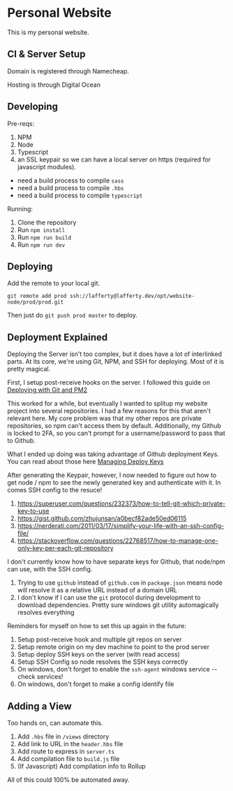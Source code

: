 # Personal Website

This is my personal website.

## CI & Server Setup

Domain is registered through Namecheap.

Hosting is through Digital Ocean

## Developing

Pre-reqs:

1. NPM
2. Node
3. Typescript
4. an SSL keypair so we can have a local server on https (required for javascript modules).

- need a build process to compile `sass`
- need a build process to compile `.hbs`
- need a build process to compile `typescript`

Running:

1. Clone the repository
2. Run `npm install`
3. Run `npm run build`
4. Run `npm run dev`

## Deploying

Add the remote to your local git.

`git remote add prod ssh://lafferty@lafferty.dev/opt/website-node/prod/prod.git`

Then just do `git push prod master` to deploy.

## Deployment Explained

Deploying the Server isn't too complex, but it does have a lot of interlinked parts. At its core, we're using Git, NPM, and SSH for deploying. Most of it is pretty magical.

First, I setup post-receive hooks on the server. I followed this guide on [Deploying with Git and PM2](https://medium.com/@aunnnn/automate-digitalocean-deployment-for-node-js-with-git-and-pm2-67a3cfa7a02b)

This worked for a while, but eventually I wanted to splitup my website project into several repositories. I had a few reasons for this that aren't relevant here. My core problem was that my other repos are private repositories, so npm can't access them by default. Additionally, my Github is locked to 2FA, so you can't prompt for a username/password to pass that to Github.

What I ended up doing was taking advantage of Github deployment Keys. You can read about those here [Managing Deploy Keys](
https://developer.github.com/v3/guides/managing-deploy-keys/)

After generating the Keypair, however, I now needed to figure out how to get node / npm to see the newly generated key and authenticate with it. In comes SSH config to the resuce!

1. https://superuser.com/questions/232373/how-to-tell-git-which-private-key-to-use
2. https://gist.github.com/zhujunsan/a0becf82ade50ed06115
3. https://nerderati.com/2011/03/17/simplify-your-life-with-an-ssh-config-file/
4. https://stackoverflow.com/questions/22768517/how-to-manage-one-only-key-per-each-git-repository

I don't currently know how to have separate keys for Github, that node/npm can use, with the SSH config.

1. Trying to use `github` instead of `github.com` in `package.json` means node will resolve it as a relative URL instead of a domain URL
2. I don't know if I can use the `git` protocol during development to download dependencies. Pretty sure windows git utility automagically resolves everything

Reminders for myself on how to set this up again in the future:

1. Setup post-receive hook and multiple git repos on server
2. Setup remote origin on my dev machine to point to the prod server
3. Setup deploy SSH keys on the server (with read access)
4. Setup SSH Config so node resolves the SSH keys correctly
5. On windows, don't forget to enable the `ssh-agent` windows service -- check services!
6. On windows, don't forget to make a config identify file

## Adding a View

Too hands on, can automate this.

1. Add `.hbs` file in `/views` directory
2. Add link to URL in the `header.hbs` file
3. Add route to express in `server.ts`
4. Add compilation file to `build.js` file
5. (If Javascript) Add compilation info to Rollup

All of this could 100% be automated away.
